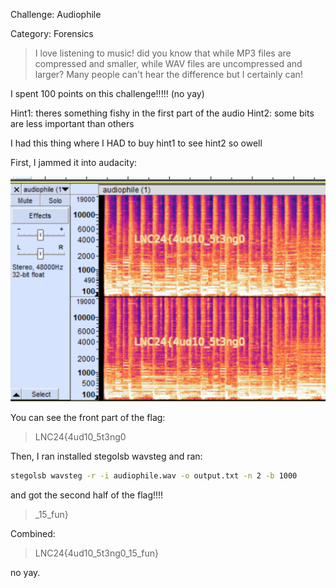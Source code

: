 Challenge: Audiophile

Category: Forensics

> I love listening to music! did you know that while MP3 files are compressed and smaller, while WAV files are uncompressed and larger? Many people can't hear the difference but I certainly can!

I spent 100 points on this challenge!!!!! (no yay)

Hint1: theres something fishy in the first part of the audio
Hint2: some bits are less important than others

I had this thing where I HAD to buy hint1 to see hint2 so owell

First, I jammed it into audacity:

![Audactiy](./audacity.png)

You can see the front part of the flag:
>LNC24{4ud10_5t3ng0

Then, I ran installed stegolsb wavsteg and ran:
```sh
stegolsb wavsteg -r -i audiophile.wav -o output.txt -n 2 -b 1000
```
and got the second half of the flag!!!!

>_15_fun}

Combined:
>LNC24{4ud10_5t3ng0_15_fun}

no yay.
